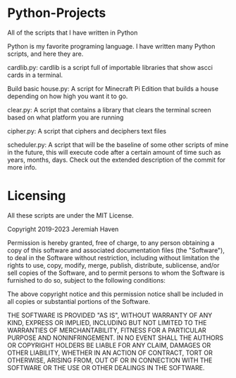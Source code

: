 # Python-Projects
All of the scripts that I have written in Python

Python is my favorite programing language. I have written many Python scripts, and here they are.


cardlib.py:
cardlib is a script full of importable libraries that show ascci cards in a terminal.

Build basic house.py:
A script for Minecraft Pi Edition that builds a house depending on how high you want it to go.

clear.py:
A script that contains a library that clears the terminal screen based on what platform you are running

cipher.py:
A script that ciphers and deciphers text files

scheduler.py:
A script that will be the baseline of some other scripts of mine in the future, this will execute code after a certain amount of time such as
years, months, days. Check out the extended description of the commit for more info.

# Licensing
All these scripts are under the MIT License.

Copyright 2019-2023 Jeremiah Haven

Permission is hereby granted, free of charge, to any person obtaining a copy of this software and associated documentation files (the "Software"), to deal in the Software without restriction, including without limitation the rights to use, copy, modify, merge, publish, distribute, sublicense, and/or sell copies of the Software, and to permit persons to whom the Software is furnished to do so, subject to the following conditions:

The above copyright notice and this permission notice shall be included in all copies or substantial portions of the Software.

THE SOFTWARE IS PROVIDED "AS IS", WITHOUT WARRANTY OF ANY KIND, EXPRESS OR IMPLIED, INCLUDING BUT NOT LIMITED TO THE WARRANTIES OF MERCHANTABILITY, FITNESS FOR A PARTICULAR PURPOSE AND NONINFRINGEMENT. IN NO EVENT SHALL THE AUTHORS OR COPYRIGHT HOLDERS BE LIABLE FOR ANY CLAIM, DAMAGES OR OTHER LIABILITY, WHETHER IN AN ACTION OF CONTRACT, TORT OR OTHERWISE, ARISING FROM, OUT OF OR IN CONNECTION WITH THE SOFTWARE OR THE USE OR OTHER DEALINGS IN THE SOFTWARE.
